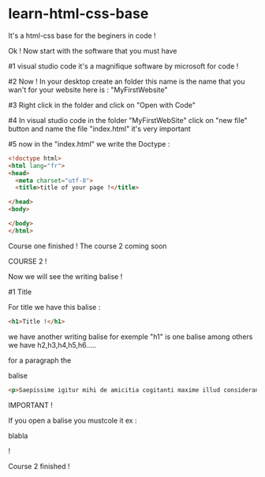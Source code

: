 # learn-html-css-base



It's a html-css base for the beginers in code !


Ok ! Now start with the software that you must have 

#1 visual studio code it's a magnifique software by microsoft for code !

#2 Now ! In your desktop create an folder this name is the name that you wan't for your website here is : "MyFirstWebsite"

#3 Right click in the folder and click on "Open with Code"

#4 In visual studio code in the folder "MyFirstWebSite" click on "new file" button and name the file "index.html" it's very important

#5 now in the "index.html" we write the Doctype :

```html
<!doctype html>
<html lang="fr">
<head>
  <meta charset="utf-8">
  <title>title of your page !</title>

</head>
<body>

</body>
</html>
```


Course one finished ! The course 2 coming soon


COURSE 2 !

Now we will see the writing balise ! 

#1 Title 

For title we have this balise : 

```html
<h1>Title !</h1>
```

we have another writing balise for exemple "h1" is one balise among others we have h2,h3,h4,h5,h6.....

for a paragraph the <p> balise
  
 ```html
<p>Saepissime igitur mihi de amicitia cogitanti maxime illud considerandum videri solet, utrum propter imbecillitatem atque inopiam desiderata sit amicitia, ut dandis recipiendisque meritis quod quisque minus per se ipse posset, id acciperet ab alio vicissimque redderet, an esset hoc quidem proprium amicitiae, sed antiquior et pulchrior et magis a natura ipsa profecta alia causa. Amor enim, ex quo amicitia nominata est, princeps est ad benevolentiam coniungendam. Nam utilitates quidem etiam ab iis percipiuntur saepe qui simulatione amicitiae coluntur et observantur temporis causa, in amicitia autem nihil fictum est, nihil simulatum et, quidquid est, id est verum et voluntarium.</p>
```

IMPORTANT !
 
If you open a balise you mustcole it ex : <p>blabla</p> !



Course 2 finished !





